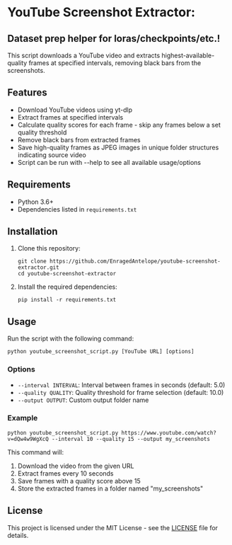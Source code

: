 # YouTube Screenshot Extractor:
## Dataset prep helper for loras/checkpoints/etc.!

This script downloads a YouTube video and extracts highest-available-quality frames at specified intervals, removing black bars from the screenshots.

## Features

- Download YouTube videos using yt-dlp
- Extract frames at specified intervals
- Calculate quality scores for each frame - skip any frames below a set quality threshold
- Remove black bars from extracted frames
- Save high-quality frames as JPEG images in unique folder structures indicating source video
- Script can be run with --help to see all available usage/options

## Requirements

- Python 3.6+
- Dependencies listed in `requirements.txt`

## Installation

1. Clone this repository:
   ```
   git clone https://github.com/EnragedAntelope/youtube-screenshot-extractor.git
   cd youtube-screenshot-extractor
   ```

2. Install the required dependencies:
   ```
   pip install -r requirements.txt
   ```

## Usage

Run the script with the following command:

```
python youtube_screenshot_script.py [YouTube URL] [options]
```

### Options

- `--interval INTERVAL`: Interval between frames in seconds (default: 5.0)
- `--quality QUALITY`: Quality threshold for frame selection (default: 10.0)
- `--output OUTPUT`: Custom output folder name

### Example

```
python youtube_screenshot_script.py https://www.youtube.com/watch?v=dQw4w9WgXcQ --interval 10 --quality 15 --output my_screenshots
```

This command will:
1. Download the video from the given URL
2. Extract frames every 10 seconds
3. Save frames with a quality score above 15
4. Store the extracted frames in a folder named "my_screenshots"

## License

This project is licensed under the MIT License - see the [LICENSE](LICENSE) file for details.
